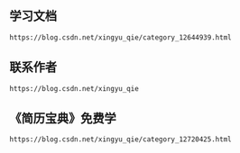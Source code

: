 ## 学习文档

```
https://blog.csdn.net/xingyu_qie/category_12644939.html
```

## 联系作者

```
https://blog.csdn.net/xingyu_qie
```

## 《简历宝典》免费学

```
https://blog.csdn.net/xingyu_qie/category_12720425.html
```
